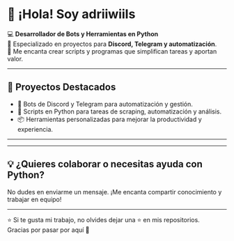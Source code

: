 # 👋 ¡Hola! Soy adriiwiiIs

💻 **Desarrollador de Bots y Herramientas en Python**  
🤖 Especializado en proyectos para **Discord, Telegram y automatización**.  
🚀 Me encanta crear scripts y programas que simplifican tareas y aportan valor.

---

## 🚀 Proyectos Destacados

- 🤖 Bots de Discord y Telegram para automatización y gestión.  
- 🐍 Scripts en Python para tareas de scraping, automatización y análisis.  
- 📦 Herramientas personalizadas para mejorar la productividad y experiencia.

---


---

## 💡 ¿Quieres colaborar o necesitas ayuda con Python?

No dudes en enviarme un mensaje. ¡Me encanta compartir conocimiento y trabajar en equipo!

---

⭐ Si te gusta mi trabajo, no olvides dejar una ⭐ en mis repositorios.  
Gracias por pasar por aquí 👾  



